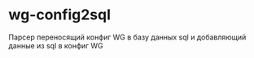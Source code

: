 # wg-config2sql
Парсер переносящий конфиг WG в базу данных sql и добавляющий данные из  sql в конфиг WG
